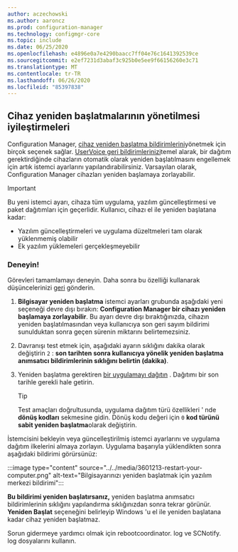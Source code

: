 ```yaml
---
author: aczechowski
ms.author: aaroncz
ms.prod: configuration-manager
ms.technology: configmgr-core
ms.topic: include
ms.date: 06/25/2020
ms.openlocfilehash: e4896e0a7e4290baacc7ff04e76c1641392539ce
ms.sourcegitcommit: e2ef7231d3abaf3c925b0e5ee9f66156260e3c71
ms.translationtype: MT
ms.contentlocale: tr-TR
ms.lasthandoff: 06/26/2020
ms.locfileid: "85397838"
---
```

## <a name="improvements-to-managing-device-restarts"></a><a name="bkmk_restart"></a>Cihaz yeniden başlatmalarının yönetilmesi iyileştirmeleri

<!--3601213-->

Configuration Manager, [cihaz yeniden başlatma bildirimlerini](../../../../clients/deploy/device-restart-notifications.md)yönetmek için birçok seçenek sağlar. [UserVoice geri bildirimlerinizi](https://configurationmanager.uservoice.com/forums/300492-ideas/suggestions/8373180-prompt-users-for-reboot-but-never-force-it)temel alarak, bir dağıtım gerektirdiğinde cihazların otomatik olarak yeniden başlatılmasını engellemek için artık istemci ayarlarını yapılandırabilirsiniz. Varsayılan olarak, Configuration Manager cihazları yeniden başlamaya zorlayabilir.

> [!IMPORTANT]
> Bu yeni istemci ayarı, cihaza tüm uygulama, yazılım güncelleştirmesi ve paket dağıtımları için geçerlidir. Kullanıcı, cihazı el ile yeniden başlatana kadar:
>
> - Yazılım güncelleştirmeleri ve uygulama düzeltmeleri tam olarak yüklenmemiş olabilir
> - Ek yazılım yüklemeleri gerçekleşmeyebilir

### <a name="try-it-out"></a>Deneyin!

Görevleri tamamlamayı deneyin. Daha sonra bu özelliği kullanarak düşüncelerinizi [geri](../../technical-preview-2003.md#bkmk_feedback) gönderin.

1. **Bilgisayar yeniden başlatma** istemci ayarları grubunda aşağıdaki yeni seçeneği devre dışı bırakın: **Configuration Manager bir cihazı yeniden başlamaya zorlayabilir**. Bu ayarı devre dışı bıraktığınızda, cihazın yeniden başlatılmasından veya kullanıcıya son geri sayım bildirimi sunulduktan sonra geçen sürenin miktarını belirtemezsiniz.

1. Davranışı test etmek için, aşağıdaki ayarın sıklığını dakika olarak değiştirin `2` : **son tarihten sonra kullanıcıya yönelik yeniden başlatma anımsatıcı bildirimlerinin sıklığını belirtin (dakika)**.

1. Yeniden başlatma gerektiren [bir uygulamayı dağıtın](../../../../../apps/deploy-use/deploy-applications.md) . Dağıtımı bir son tarihle gerekli hale getirin.

    > [!TIP]
    > Test amaçları doğrultusunda, uygulama dağıtım türü özellikleri ' nde **dönüş kodları** sekmesine gidin. Dönüş kodu değeri için `0` **kod türünü** **sabit yeniden başlatma**olarak değiştirin.

İstemcisini bekleyin veya güncelleştirilmiş istemci ayarlarını ve uygulama dağıtım ilkelerini almaya zorlayın. Uygulama başarıyla yüklendikten sonra aşağıdaki bildirimi görürsünüz:

:::image type="content" source="../../media/3601213-restart-your-computer.png" alt-text="Bilgisayarınızı yeniden başlatmak için yazılım merkezi bildirimi":::

**Bu bildirimi yeniden başlatırsanız,** yeniden başlatma anımsatıcı bildirimlerinin sıklığını yapılandırma sıklığınızdan sonra tekrar görünür. **Yeniden Başlat** seçeneğini belirleyip Windows 'u el ile yeniden başlatana kadar cihaz yeniden başlatmaz.

Sorun gidermeye yardımcı olmak için rebootcoordinator. log ve SCNotify. log dosyalarını kullanın.
